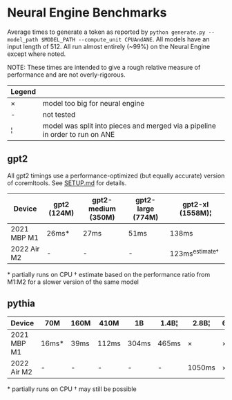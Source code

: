 # Neural Engine Benchmarks

Average times to generate a token as reported by `python generate.py --model_path $MODEL_PATH --compute_unit CPUAndANE`. All models have an input length of 512. All run almost entirely (~99%) on the Neural Engine except where noted.

NOTE: These times are intended to give a rough relative measure of performance and are not overly-rigorous.

|Legend||
|-|-|
|×| model too big for neural engine|
|-| not tested|
|¦| model was split into pieces and merged via a pipeline in order to run on ANE|

## gpt2

All gpt2 timings use a performance-optimized (but equally accurate) version of coremltools. See [SETUP.md](SETUP.md) for details.

|Device     |gpt2 (124M)|gpt2-medium (350M)|gpt2-large (774M)|gpt2-xl (1558M)¦|
|-|-|-|-|-|
|2021 MBP M1|26ms*      |27ms              |51ms             |138ms           |
|2022 Air M2|-          |-                 |-                |123ms<sup>estimate†</sup>           |

\* partially runs on CPU
† estimate based on the performance ratio from M1:M2 for a slower version of the same model

## pythia

|Device     |70M  |160M|410M |1B   |1.4B¦ |2.8B¦ |6.9B|
|-|-|-|-|-|-|-|-|
|2021 MBP M1|16ms*|39ms|112ms|304ms|465ms |×     |×   |
|2022 Air M2|-    |-   |-    |-    |-     |1050ms|×†  |

\* partially runs on CPU
† may still be possible
